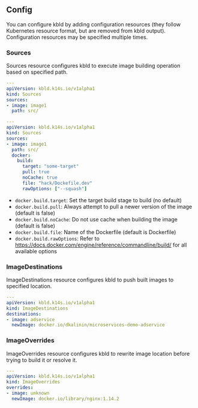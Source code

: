 ## Config

You can configure kbld by adding configuration resources (they follow Kubernetes resource format, but are removed from kbld output). Configuration resources may be specified multiple times.

### Sources

Sources resource configures kbld to execute image building operation based on specified path.

```yaml
---
apiVersion: kbld.k14s.io/v1alpha1
kind: Sources
sources:
- image: image1
  path: src/
```

```yaml
---
apiVersion: kbld.k14s.io/v1alpha1
kind: Sources
sources:
- image: image1
  path: src/
  docker:
    build:
      target: "some-target"
      pull: true
      noCache: true
      file: "hack/Dockefile.dev"
      rawOptions: ["--squash"]
```

- `docker.build.target`: Set the target build stage to build (no default)
- `docker.build.pull`: Always attempt to pull a newer version of the image (default is false)
- `docker.build.noCache`: Do not use cache when building the image (default is false)
- `docker.build.file`: Name of the Dockerfile (default is Dockerfile)
- `docker.build.rawOptions`: Refer to https://docs.docker.com/engine/reference/commandline/build/ for all available options

### ImageDestinations

ImageDestinations resource configures kbld to push built images to specified location.

```yaml
---
apiVersion: kbld.k14s.io/v1alpha1
kind: ImageDestinations
destinations:
- image: adservice
  newImage: docker.io/dkalinin/microservices-demo-adservice
```

### ImageOverrides

ImageOverrides resource configures kbld to rewrite image location before trying to build it or resolve it.

```yaml
---
apiVersion: kbld.k14s.io/v1alpha1
kind: ImageOverrides
overrides:
- image: unknown
  newImage: docker.io/library/nginx:1.14.2
```
